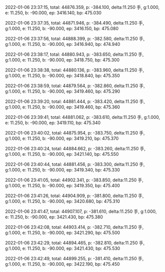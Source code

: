 2022-01-06 23:37:15, total: 44876.359, p: -384.100, delta:11.250 手, g:1.000, e: 11.250, b: -90.000, ep: 3416.140, bp: 475.030

2022-01-06 23:37:35, total: 44871.946, p: -384.490, delta:11.250 手, g:1.000, e: 11.250, b: -90.000, ep: 3416.150, bp: 475.080

2022-01-06 23:37:56, total: 44888.399, p: -382.580, delta:11.250 手, g:1.000, e: 11.250, b: -90.000, ep: 3416.940, bp: 474.940

2022-01-06 23:38:17, total: 44880.943, p: -383.650, delta:11.250 手, g:1.000, e: 11.250, b: -90.000, ep: 3418.750, bp: 475.300

2022-01-06 23:38:38, total: 44880.136, p: -383.960, delta:11.250 手, g:1.000, e: 11.250, b: -90.000, ep: 3418.840, bp: 475.350

2022-01-06 23:38:59, total: 44879.564, p: -382.860, delta:11.250 手, g:1.000, e: 11.250, b: -90.000, ep: 3419.460, bp: 475.290

2022-01-06 23:39:20, total: 44881.444, p: -383.420, delta:11.250 手, g:1.000, e: 11.250, b: -90.000, ep: 3419.460, bp: 475.360

2022-01-06 23:39:41, total: 44881.062, p: -383.610, delta:11.250 手, g:1.000, e: 11.250, b: -90.000, ep: 3419.110, bp: 475.340

2022-01-06 23:40:02, total: 44875.954, p: -383.750, delta:11.250 手, g:1.000, e: 11.250, b: -90.000, ep: 3419.210, bp: 475.370

2022-01-06 23:40:24, total: 44884.662, p: -383.260, delta:11.250 手, g:1.000, e: 11.250, b: -90.000, ep: 3421.140, bp: 475.550

2022-01-06 23:40:44, total: 44881.456, p: -383.300, delta:11.250 手, g:1.000, e: 11.250, b: -90.000, ep: 3419.340, bp: 475.330

2022-01-06 23:41:05, total: 44902.341, p: -383.850, delta:11.250 手, g:1.000, e: 11.250, b: -90.000, ep: 3419.350, bp: 475.400

2022-01-06 23:41:26, total: 44904.909, p: -381.800, delta:11.250 手, g:1.000, e: 11.250, b: -90.000, ep: 3420.680, bp: 475.310

2022-01-06 23:41:47, total: 44907.107, p: -381.610, delta:11.250 手, g:1.000, e: 11.250, b: -90.000, ep: 3421.430, bp: 475.380

2022-01-06 23:42:08, total: 44903.414, p: -382.710, delta:11.250 手, g:1.000, e: 11.250, b: -90.000, ep: 3421.290, bp: 475.500

2022-01-06 23:42:29, total: 44894.465, p: -382.810, delta:11.250 手, g:1.000, e: 11.250, b: -90.000, ep: 3421.430, bp: 475.530

2022-01-06 23:42:49, total: 44899.255, p: -381.410, delta:11.250 手, g:1.000, e: 11.250, b: -90.000, ep: 3422.190, bp: 475.450